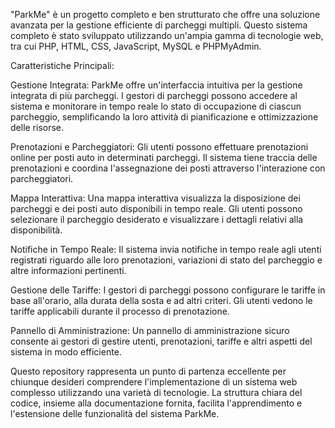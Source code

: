 
"ParkMe" è un progetto completo e ben strutturato che offre una soluzione avanzata per la gestione efficiente di parcheggi multipli. Questo sistema completo è stato sviluppato utilizzando un'ampia gamma di tecnologie web, tra cui PHP, HTML, CSS, JavaScript, MySQL e PHPMyAdmin.

Caratteristiche Principali:

Gestione Integrata: ParkMe offre un'interfaccia intuitiva per la gestione integrata di più parcheggi. I gestori di parcheggi possono accedere al sistema e monitorare in tempo reale lo stato di occupazione di ciascun parcheggio, semplificando la loro attività di pianificazione e ottimizzazione delle risorse.

Prenotazioni e Parcheggiatori: Gli utenti possono effettuare prenotazioni online per posti auto in determinati parcheggi. Il sistema tiene traccia delle prenotazioni e coordina l'assegnazione dei posti attraverso l'interazione con parcheggiatori.

Mappa Interattiva: Una mappa interattiva visualizza la disposizione dei parcheggi e dei posti auto disponibili in tempo reale. Gli utenti possono selezionare il parcheggio desiderato e visualizzare i dettagli relativi alla disponibilità.

Notifiche in Tempo Reale: Il sistema invia notifiche in tempo reale agli utenti registrati riguardo alle loro prenotazioni, variazioni di stato del parcheggio e altre informazioni pertinenti.

Gestione delle Tariffe: I gestori di parcheggi possono configurare le tariffe in base all'orario, alla durata della sosta e ad altri criteri. Gli utenti vedono le tariffe applicabili durante il processo di prenotazione.

Pannello di Amministrazione: Un pannello di amministrazione sicuro consente ai gestori di gestire utenti, prenotazioni, tariffe e altri aspetti del sistema in modo efficiente.

Questo repository rappresenta un punto di partenza eccellente per chiunque desideri comprendere l'implementazione di un sistema web complesso utilizzando una varietà di tecnologie. La struttura chiara del codice, insieme alla documentazione fornita, facilita l'apprendimento e l'estensione delle funzionalità del sistema ParkMe.
